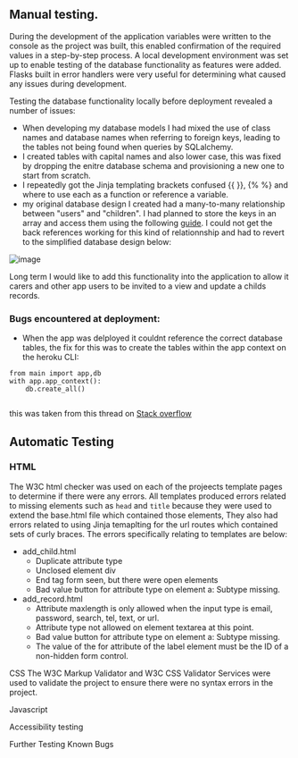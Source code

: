 ## Manual testing.

During the development of the application variables were written to the console as the project was built, this enabled confirmation of the required values in a step-by-step process. A local development environment was set up to enable testing of the database functionality as features were added. Flasks built in error handlers were very useful for determining what caused any issues during development. 

Testing the database functionality locally before deployment revealed a number of issues:

- When developing my database models I had mixed the use of class names and database names when referring to foreign keys, leading to the tables not being found
  when queries by SQLalchemy.
- I created tables with capital names and also lower case, this was fixed by dropping the enitre database schema and provisioning a new one to start from scratch.
- I repeatedly got the Jinja templating brackets confused {{ }}, {% %} and where to use each as a function or reference a variable.
- my original database design I created had a many-to-many relationship between "users" and "children". I had planned to store the keys in an array and access them using the following [guide](https://www.postgresql.org/docs/current/arrays.html#ARRAYS-ACCESSING). I could not get the back references working for this kind of relationnship and had to revert to the simplified database design below:

![image](https://user-images.githubusercontent.com/69271605/194314860-dadc7b33-15ef-4c50-94be-769ea4920ec0.png)

Long term I would like to add this functionality into the application to allow it carers and other app users to be invited to a view and update a childs records.

### Bugs encountered at deployment:
- When the app was delployed it couldnt reference the correct database tables, the fix for this was to create the tables within the app context on the heroku CLI:

```
from main import app,db
with app.app_context():
    db.create_all()
    
```

this was taken from this thread on [Stack overflow](https://stackoverflow.com/questions/68445323/basic-flask-app-not-creating-table-in-heroku-postgres-database)

## Automatic Testing
### HTML
The W3C html checker was used on each of the projeects template pages to determine if there were any errors. All templates produced errors related to missing elements such as `head` and `title` because they were used to extend the base.html file which contained those elements, They also had errors related to using Jinja temaplting for the url routes which contained sets of curly braces. The errors specifically relating to templates are below:

- add_child.html 
  - Duplicate attribute type
  - Unclosed element div
  - End tag form seen, but there were open elements
  - Bad value button for attribute type on element a: Subtype missing.
- add_record.html
  - Attribute maxlength is only allowed when the input type is email, password, search, tel, text, or url.
  - Attribute type not allowed on element textarea at this point.
  - Bad value button for attribute type on element a: Subtype missing.
  - The value of the for attribute of the label element must be the ID of a non-hidden form control.

CSS
The W3C Markup Validator and W3C CSS Validator Services were used to validate the project to ensure there were no syntax errors in the project.

Javascript


Accessibility testing


Further Testing
Known Bugs
